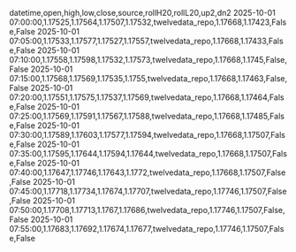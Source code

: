 datetime,open,high,low,close,source,rollH20,rollL20,up2,dn2
2025-10-01 07:00:00,1.17525,1.17564,1.17507,1.17532,twelvedata_repo,1.17668,1.17423,False,False
2025-10-01 07:05:00,1.17533,1.17577,1.17527,1.17557,twelvedata_repo,1.17668,1.17433,False,False
2025-10-01 07:10:00,1.17558,1.17598,1.17532,1.17573,twelvedata_repo,1.17668,1.1745,False,False
2025-10-01 07:15:00,1.17568,1.17569,1.17535,1.1755,twelvedata_repo,1.17668,1.17463,False,False
2025-10-01 07:20:00,1.17551,1.17575,1.17537,1.17569,twelvedata_repo,1.17668,1.17464,False,False
2025-10-01 07:25:00,1.17569,1.17591,1.17567,1.17588,twelvedata_repo,1.17668,1.17485,False,False
2025-10-01 07:30:00,1.17589,1.17603,1.17577,1.17594,twelvedata_repo,1.17668,1.17507,False,False
2025-10-01 07:35:00,1.17595,1.17644,1.17594,1.17644,twelvedata_repo,1.17668,1.17507,False,False
2025-10-01 07:40:00,1.17647,1.17746,1.17643,1.1772,twelvedata_repo,1.17668,1.17507,False,False
2025-10-01 07:45:00,1.17718,1.17734,1.17674,1.17707,twelvedata_repo,1.17746,1.17507,False,False
2025-10-01 07:50:00,1.17708,1.17713,1.1767,1.17686,twelvedata_repo,1.17746,1.17507,False,False
2025-10-01 07:55:00,1.17683,1.17692,1.17674,1.17677,twelvedata_repo,1.17746,1.17507,False,False
